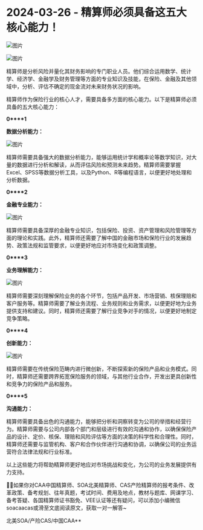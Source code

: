 # 2024-03-26 - 精算师必须具备这五大核心能力！

![图片](https://mmbiz.qpic.cn/mmbiz_jpg/mK3FpI9af4kg4PH3You8v1p2s4zAl35ZxNnxg0MdNmVTvH2IJcatox7FnBcNAnYE4JN8ZPBDeK1yLvRwqaptmA/640?wx_fmt=jpeg&wxfrom=5&wx_lazy=1&wx_co=1&tp=webp)

![图片](https://mmbiz.qpic.cn/mmbiz_gif/mK3FpI9af4kg4PH3You8v1p2s4zAl35ZQkpnCFrL4sxibTsCHduia44N0WRpw0ibe62rGfxowYB0ZzQROPDAlhh3Q/640?wx_fmt=gif&wxfrom=5&wx_lazy=1&tp=webp)

精算师是分析风险并量化其财务影响的专门职业人员。他们综合运用数学、统计学、经济学、金融学及财务管理等方面的专业知识及技能，在保险、金融及其他领域中，分析、评估不确定的现金流对未来财务状况的影响。

精算师作为保险行业的核心人才，需要具备多方面的核心能力。以下是精算师必须具备的五大核心能力：

**0****1**

**数据分析能力：**

![图片](https://mmbiz.qpic.cn/sz_mmbiz_gif/mK3FpI9af4libsTSSCvuccBAXGlFBalYKDxPJdpWs5VfvrGRCsaSVQ6ad1KgXSK3W9ibQmicuEPmcxvL1BADICalw/640?wx_fmt=gif&from=appmsg&tp=webp&wxfrom=5&wx_lazy=1)

精算师需要具备强大的数据分析能力，能够运用统计学和概率论等数学知识，对大量的数据进行分析和解读，从而评估风险和预测未来趋势。精算师需要掌握Excel、SPSS等数据分析工具，以及Python、R等编程语言，以便更好地处理和分析数据。

**0****2**

**金融专业能力：**

![图片](https://mmbiz.qpic.cn/sz_mmbiz_gif/mK3FpI9af4libsTSSCvuccBAXGlFBalYKDxPJdpWs5VfvrGRCsaSVQ6ad1KgXSK3W9ibQmicuEPmcxvL1BADICalw/640?wx_fmt=gif&from=appmsg&tp=webp&wxfrom=5&wx_lazy=1)

精算师需要具备深厚的金融专业知识，包括保险、投资、资产管理和风险管理等方面的理论和实践。此外，精算师还需要了解中国的金融市场和保险行业的发展趋势、政策法规和监管要求，以便更好地应对市场变化和政策调整。

**0****3**

**业务理解能力：**

![图片](https://mmbiz.qpic.cn/sz_mmbiz_gif/mK3FpI9af4libsTSSCvuccBAXGlFBalYKDxPJdpWs5VfvrGRCsaSVQ6ad1KgXSK3W9ibQmicuEPmcxvL1BADICalw/640?wx_fmt=gif&from=appmsg&tp=webp&wxfrom=5&wx_lazy=1)

精算师需要深刻理解保险业务的各个环节，包括产品开发、市场营销、核保理赔和客户服务等。精算师需要了解业务流程、业务规则和业务需求，以便更好地为业务提供支持和建议。同时，精算师还需要了解行业竞争对手的情况，以便更好地制定竞争策略。

**0****4**

**创新能力：**

![图片](https://mmbiz.qpic.cn/sz_mmbiz_gif/mK3FpI9af4libsTSSCvuccBAXGlFBalYKDxPJdpWs5VfvrGRCsaSVQ6ad1KgXSK3W9ibQmicuEPmcxvL1BADICalw/640?wx_fmt=gif&from=appmsg&tp=webp&wxfrom=5&wx_lazy=1)

精算师需要在传统保险范畴内进行微创新，不断探索新的保险产品和业务模式。同时，精算师还需要跨界拓宽保险服务的领域，与其他行业合作，开发出更具创新性和竞争力的保险产品和服务。

**0****5**

**沟通能力：**



精算师需要具备出色的沟通能力，能够把分析和洞察转变为公司的举措和经营行为。精算师需要与公司内部各个部门和层级进行有效的沟通和协作，以确保保险产品的设计、定价、核保、理赔和风险评估等方面的决策的科学性和合理性。同时，精算师还需要与监管机构、客户和合作伙伴进行沟通和协调，以确保公司的业务运营符合法律法规和行业标准。

以上这些能力将帮助精算师更好地应对市场挑战和变化，为公司的业务发展提供有力支持。

💁‍♀️如果你对CAA中国精算师、SOA北美精算师、CAS产险精算师的报考条件、改革政策、备考规划、往年真题，考试时间、费用及地点，教材与题库、网课学习、备考答疑、各国精算师证书豁免、VEE认证等还有疑问，可以添加小编微信soacaacas或滑至文底阅读原文，获取一对一解答~

北美SOA/产险CAS/中国CAA**